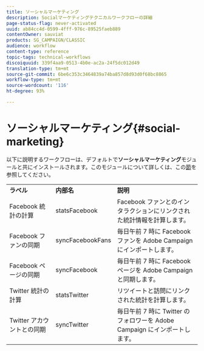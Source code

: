 ```yaml
---
title: ソーシャルマーケティング
description: Socialマーケティングテクニカルワークフローの詳細
page-status-flag: never-activated
uuid: ab84cc4d-0599-4fff-976c-89525faeb889
contentOwner: sauviat
products: SG_CAMPAIGN/CLASSIC
audience: workflow
content-type: reference
topic-tags: technical-workflows
discoiquuid: 339f4aa9-0513-4b0e-ac2a-24f5dc012d49
translation-type: tm+mt
source-git-commit: 6be6c353c3464839a74ba857d8d93d0f68bc8865
workflow-type: tm+mt
source-wordcount: '116'
ht-degree: 93%

---
```



# ソーシャルマーケティング{#social-marketing}

以下に説明するワークフローは、デフォルトで&#x200B;**ソーシャルマーケティング**&#x200B;モジュールと共にインストールされます。このモジュールについて詳しくは、この[節](../../social/using/starting-workflows.md)を参照してください。

<table> 
 <tbody> 
  <tr> 
   <td> <strong>ラベル</strong><br /> </td> 
   <td> <strong>内部名</strong><br /> </td> 
   <td> <strong>説明</strong><br /> </td> 
  </tr> 
  <tr> 
   <td> <span class="uicontrol">Facebook 統計の計算</span> <br /> </td> 
   <td> <span class="uicontrol">statsFacebook</span> <br /> </td> 
   <td> Facebook ファンとのインタラクションにリンクされた統計情報を計算します。<br /> </td> 
  </tr> 
  <tr> 
   <td> <span class="uicontrol">Facebook ファンの同期</span> <br /> </td> 
   <td> <span class="uicontrol">syncFacebookFans</span> <br /> </td> 
   <td> 毎日午前 7 時に Facebook ファンを Adobe Campaign にインポートします。<br /> </td> 
  </tr> 
  <tr> 
   <td> <span class="uicontrol">Facebook ページの同期</span> <br /> </td> 
   <td> <span class="uicontrol">syncFacebook</span> <br /> </td> 
   <td> 毎日午前 7 時に Facebook ページを Adobe Campaign と同期します。<br /> </td> 
  </tr> 
  <tr> 
   <td> <span class="uicontrol">Twitter 統計の計算</span> <br /> </td> 
   <td> <span class="uicontrol">statsTwitter</span> <br /> </td> 
   <td> リツイートと訪問にリンクされた統計を計算します。<br /> </td> 
  </tr> 
  <tr> 
   <td> <span class="uicontrol">Twitter アカウントとの同期</span> <br /> </td> 
   <td> <span class="uicontrol">syncTwitter</span> <br /> </td> 
   <td> 毎日午前 7 時に Twitter のフォロワーを Adobe Campaign にインポートします。<br /> </td> 
  </tr> 
 </tbody> 
</table>

